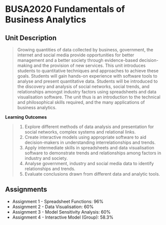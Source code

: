 # BUSA2020 Fundamentals of Business Analytics

## Unit Description

> Growing quantities of data collected by business, government, the internet and social media provide opportunities for better management and a better society through evidence-based decision-making and the provision of new services. This unit introduces students to quantitative techniques and approaches to achieve these goals. Students will gain hands-on experience with software tools to analyse and present quantitative data. Students will be introduced to the discovery and analysis of social networks, social trends, and relationships amongst industry factors using spreadsheets and data visualisation software. The unit thus is an introduction to the technical and philosophical skills required, and the many applications of business analytics.

**Learning Outcomes**
> 1. Explore different methods of data analysis and presentation for social networks, complex systems and relational links.
> 2. Create interactive models using appropriate software to aid decision-makers in understanding interrelationships and trends.
> 3. Apply intermediate skills in spreadsheets and data visualisation software to demonstrate trends and relationships among factors in industry and society.
> 4. Analyse government, industry and social media data to identify relationships and trends.
> 5. Evaluate conclusions drawn from different data and analytic tools.

## Assignments
- Assignment 1 - Spreadsheet Functions: 96%
- Assignment 2 - Data Visualisation: 60%
- Assignment 3 - Model Sensitivity Analysis: 60%
- Assignment 4 - Interactive Model (Group): 58.3%
